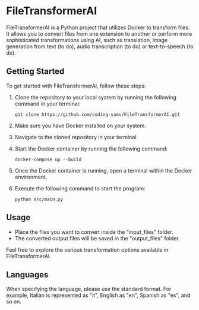 # FileTransformerAI

FileTransformerAI is a Python project that utilizes Docker to transform files. It allows you to convert files from one extension to another or perform more sophisticated transformations using AI, such as translation, image generation from text (to do), audio transcription (to do) or text-to-speech (to do).

## Getting Started

To get started with FileTransformerAI, follow these steps:

1. Clone the repository to your local system by running the following command in your terminal:

    ```
    git clone https://github.com/coding-samu/FileTransformerAI.git
    ```

2. Make sure you have Docker installed on your system.

3. Navigate to the cloned repository in your terminal.

4. Start the Docker container by running the following command:

    ```
    docker-compose up --build
    ```

5. Once the Docker container is running, open a terminal within the Docker environment.

6. Execute the following command to start the program:

    ```
    python src/main.py
    ```

## Usage

- Place the files you want to convert inside the "input_files" folder.
- The converted output files will be saved in the "output_files" folder.

Feel free to explore the various transformation options available in FileTransformerAI.

## Languages

When specifying the language, please use the standard format. For example, Italian is represented as "it", English as "en", Spanish as "es", and so on.
